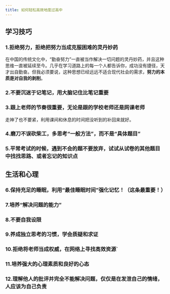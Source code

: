 ```yaml
---
title: 如何轻松高效地度过高中
---
```


## 学习技巧

### 1.拒绝努力，拒绝把努力当成克服困难的灵丹妙药

在中国的传统文化中，“勤奋努力”一直被当作解决一切问题的灵丹妙药，并且这种思维一直被延续至今。几乎在学习道路上的每一个人都告诉你，成功没有捷径，天才出自勤奋。但我必须要说，这种思想已经远远不适合现代社会的需求，**努力的本质是对自我的剥削**。

### 2.不要沉迷于记笔记，用大脑记住比笔记重要

### 3.跟上老师的节奏很重要，无论是跟的学校老师还是网课老师

走神了也不要紧，利用课间和休息的时间把没听到的补回来就好。

### 4.磨刀不误砍柴工，多思考“一般方法”，而不是“具体题目”

### 5.平常考试的时候，遇到不会的题不要放弃，试试从试卷的其他题目中找找思路、或者忘记的知识点

## 生活和心理

### 6.保持充足的睡眠，利用“最佳睡眠时间”强化记忆！（这条最重要！）

### 7.培养“解决问题的能力”

### 8.不要自我设限

### 9.养成独立思考的习惯，学会质疑和求证

### 10.拒绝将老师当成权威，在网络上寻找高效资源`

### 11.培养强大的心理素质和良好的心态

### 12.理解他人的批评并完全不能解决问题，仅仅是在发泄自己的情绪，人应该为自己负责


